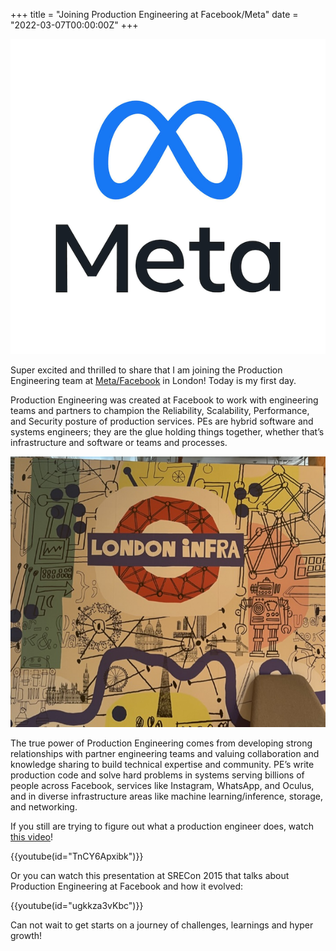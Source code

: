 +++
title = "Joining Production Engineering at Facebook/Meta"
date = "2022-03-07T00:00:00Z"
+++

![Meta](meta-logo.png)

Super excited and thrilled to share that I am joining the Production Engineering team at
[Meta/Facebook](https://facebook.com) in London! Today is my first day.

Production Engineering was created at Facebook to work with engineering teams and partners to
champion the Reliability, Scalability, Performance, and Security posture of production services. PEs
are hybrid software and systems engineers; they are the glue holding things together, whether that’s
infrastructure and software or teams and processes.

![FB London Infra logo on the wall](london-infra.png)

The true power of Production Engineering comes from developing strong relationships with partner
engineering teams and valuing collaboration and knowledge sharing to build technical expertise and
community. PE’s write production code and solve hard problems in systems serving billions of people
across Facebook, services like Instagram, WhatsApp, and Oculus, and in diverse infrastructure areas
like machine learning/inference, storage, and networking.

If you still are trying to figure out what a production engineer does, watch [this
video](https://www.youtube.com/watch?v=TnCY6Apxibk)!

{{youtube(id="TnCY6Apxibk")}}

Or you can watch this presentation at SRECon 2015 that talks about Production Engineering at
Facebook and how it evolved:

{{youtube(id="ugkkza3vKbc")}}

Can not wait to get starts on a journey of challenges, learnings and hyper growth!
